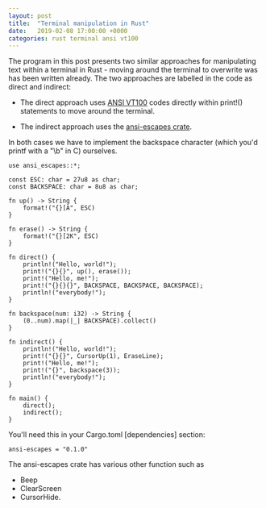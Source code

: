 ```yaml
---
layout: post
title:  "Terminal manipulation in Rust"
date:   2019-02-08 17:00:00 +0000
categories: rust terminal ansi vt100
---
```


The program in this post presents two similar approaches for manipulating text within a terminal in Rust - moving around the terminal to overwrite was has been written already.  The two approaches are labelled in the code as direct and indirect:

* The direct approach uses [ANSI VT100](http://www.termsys.demon.co.uk/vtansi.htm) codes directly within print!() statements to move around the terminal.

* The indirect approach uses the [ansi-escapes crate](https://crates.io/crates/ansi-escapes).

In both cases we have to implement the backspace character (which you'd printf with a "\b" in C) ourselves.

```
use ansi_escapes::*;

const ESC: char = 27u8 as char;
const BACKSPACE: char = 8u8 as char;

fn up() -> String {
    format!("{}[A", ESC)
}

fn erase() -> String {
    format!("{}[2K", ESC)
}

fn direct() {
    println!("Hello, world!");
    print!("{}{}", up(), erase());
    print!("Hello, me!");
    print!("{}{}{}", BACKSPACE, BACKSPACE, BACKSPACE);
    println!("everybody!");
}

fn backspace(num: i32) -> String {
    (0..num).map(|_| BACKSPACE).collect()
}

fn indirect() {
    println!("Hello, world!");
    print!("{}{}", CursorUp(1), EraseLine);
    print!("Hello, me!");
    print!("{}", backspace(3));
    println!("everybody!");
}

fn main() {
    direct();
    indirect();
}
```

You'll need this in your Cargo.toml [dependencies] section:

```
ansi-escapes = "0.1.0"
```

The ansi-escapes crate has various other function such as

* Beep
* ClearScreen
* CursorHide.